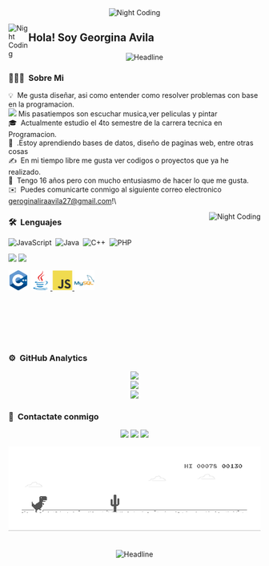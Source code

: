 <div align="center">
  <img alt="Night Coding" src="[https://i.pinimg.com/736x/c2/a8/7d/c2a87d74a436d23086c38d00a22af3d0.jpg](https://mx.images.search.yahoo.com/search/images;_ylt=Awrhdg8YPGZmIK8yKpTF8Qt.;_ylu=c2VjA3NlYXJjaARzbGsDYnV0dG9u;_ylc=X1MDMjExNDcxMjAwNQRfcgMyBGZyA21jYWZlZQRmcjIDcDpzLHY6aSxtOnNiLXRvcARncHJpZANScjhXcDQ1QVNLR0hOTHcyaTk2NWlBBG5fcnNsdAMwBG5fc3VnZwMwBG9yaWdpbgNteC5pbWFnZXMuc2VhcmNoLnlhaG9vLmNvbQRwb3MDMARwcXN0cgMEcHFzdHJsAzAEcXN0cmwDNDEEcXVlcnkDaW1hZ2VuJTIwZGUlMjBwcm9ncmFtYWRvciUyMGNvbiUyMGVsJTIwbm9tYnJlJTIwZGFubnkEdF9zdG1wAzE3MTc5NzYxMjM-?p=imagen+de+programador+con+el+nombre+danny&fr=mcafee&fr2=p%3As%2Cv%3Ai%2Cm%3Asb-top&ei=UTF-8&x=wrt&type=E211MX714G0)" />
</div>

<img alt="Night Coding" src="./assets/Hand%20Wave.gif" width='40' align="left"/><h2 align="left">Hola! Soy Georgina Avila</h2>

<div align="center">
<img src="https://readme-typing-svg.herokuapp.com?color=%9049AC&size=32&center=true&vCenter=true&width=600&height=50&lines=Bienvenid@+a+mi+perfil!+%F0%9F%91%8B;Soy+programadora;Un+gusto+conocerte" alt="Headline" />
</div>

### 👨🏻‍💻 &nbsp;Sobre Mi

💡 &nbsp;Me gusta diseñar, asi como entender como resolver problemas con base en la programacion.\
 <img src="https://media.giphy.com/media/ObNTw8Uzwy6KQ/giphy.gif" width="30px">&nbsp;Mis pasatiempos son escuchar musica,ver peliculas y pintar<br>
🎓 &nbsp;Actualmente estudio el 4to semestre de la carrera tecnica en Programacion.\
🌱 &nbsp;.Estoy aprendiendo bases de datos, diseño de paginas web, entre otras cosas\
✍️ &nbsp;En mi tiempo libre me gusta ver codigos o proyectos que ya he realizado.\
💬 &nbsp;Tengo 16 años pero con mucho entusiasmo de hacer lo que me gusta.\
✉️ &nbsp;Puedes comunicarte conmigo al siguiente correo electronico geroginaliraavila27@gmail.com!\


<img alt="Night Coding" src="https://i.makeagif.com/media/6-20-2018/hH5G05.gif" align="right"/>

### 🛠 &nbsp;Lenguajes

![JavaScript](https://img.shields.io/badge/javascript-%23323330.svg?style=for-the-badge&logo=javascript&logoColor=%23F7DF1E)&nbsp;
![Java](https://img.shields.io/badge/java-%23ED8B00.svg?style=for-the-badge&logo=java&logoColor=white)&nbsp;
![C++](https://img.shields.io/badge/c++-%2300599C.svg?style=for-the-badge&logo=c%2B%2B&logoColor=white)&nbsp;
![PHP](https://camo.githubusercontent.com/81521ffdf464b6ccf96d80afb03d73edac19d56d28ee212174d802bbf47ad146/68747470733a2f2f696d672e736869656c64732e696f2f62616467652f5048502d3737374242343f7374796c653d666f722d7468652d6261646765266c6f676f3d706870266c6f676f436f6c6f723d7768697465)
<p>
<div align="left">
  <img src="https://img.shields.io/badge/-HTML-c58545?style=for-the-badge&logo=html5&logoColor=c58545&labelColor=282828">
  <img src="https://img.shields.io/badge/-CSS-d1a01f?style=for-the-badge&logo=css3&logoColor=d1a01f&labelColor=282828">
</div>
</p>

<a href="https://www.w3schools.com/cpp/" target="_blank" rel="noreferrer">
    <img src="https://raw.githubusercontent.com/devicons/devicon/master/icons/cplusplus/cplusplus-original.svg"
      alt="cplusplus" width="40" height="40" /></a>

<a href="https://www.java.com" target="_blank" rel="noreferrer">      
<img src="https://raw.githubusercontent.com/devicons/devicon/master/icons/java/java-original.svg" alt="java" width="40"
      height="40" /> </a>

<a href="https://developer.mozilla.org/en-US/docs/Web/JavaScript" target="_blank"  rel="noreferrer"> 
<img src="https://raw.githubusercontent.com/devicons/devicon/master/icons/javascript/javascript-original.svg"
      alt="javascript" width="40" height="40" /> </a>

<a href="https://www.mysql.com/" target="_blank" rel="noreferrer"> 
<img src="https://raw.githubusercontent.com/devicons/devicon/master/icons/mysql/mysql-original-wordmark.svg"
      alt="mysql" width="40" height="40" /> </a>
      
<br><br><br><br><br>

### ⚙️ &nbsp;GitHub Analytics

<p align="center">
<a href="https://github.com/GinaAvi">
  <img height="180em" src="https://github-readme-stats-eight-theta.vercel.app/api?username=GinaAvi&show_icons=true&theme=algolia&include_all_commits=true&count_private=true"/><br>
  <img height="180em" src="https://github-readme-stats-eight-theta.vercel.app/api/top-langs/?username=GinaAvi&layout=compact&langs_count=8&theme=algolia"/><br>
   <img height="180em" src="https://github-readme-streak-stats.herokuapp.com/?user=GinaAvi&theme=dark&hide_border=true"/>
</a>
</p>


### 🤝 &nbsp;Contactate conmigo

<p align="center">
<a href="mailto:dannymenanuevo89@gmail.com"><img src="https://img.shields.io/badge/-GeoLira-D14836?style=flat&logo=Gmail&logoColor=white"/></a>
<a href="https://www.instagram.com/danylo._.nuev/"><img src="https://img.shields.io/badge/-georginalira1-E4405F?style=flat&logo=Instagram&logoColor=white"/></a>
<a href="https://www.facebook.com/danny.menanuev/"><img src="https://img.shields.io/badge/-Gina Lira-1877F2?style=flat&logo=Facebook&logoColor=white"/></a>
</p>

<div align="center">
  <img alt="Night Coding" src="https://raw.githubusercontent.com/sanket9006/sanket9006/master/dino.gif" />
</div>
<br><br>

<div align="center">
<img src="https://readme-typing-svg.herokuapp.com?color=%9049AC&size=32&center=true&vCenter=true&width=600&height=50&lines=Gracias+por+ver+mi+perfil!+%F0%9F%91%8B;Nos+vemos+pronto!!;" alt="Headline" />
</div>
  <!---
GinaAvi/GinaAvi is a ✨ special ✨ repository because its README.md (this file) appears on your GitHub profile.
You can click the Preview link to take a look at your changes.
--->
